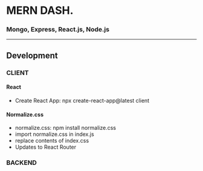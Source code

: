 # MERN DASH.

### Mongo, Express, React.js, Node.js

---

## Development

### CLIENT

#### React

- Create React App: npx create-react-app@latest client

#### Normalize.css

- normalize.css: npm install normalize.css
- import normalize.css in index.js
- replace contents of index.css
- Updates to React Router

### BACKEND

